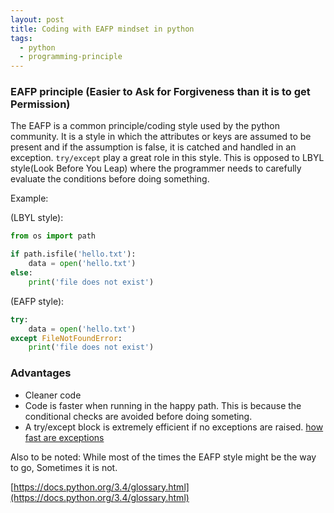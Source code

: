 ```yaml
---
layout: post
title: Coding with EAFP mindset in python
tags:
  - python
  - programming-principle
---
```

### EAFP principle (Easier to Ask for Forgiveness than it is to get Permission)
The EAFP is a common principle/coding style used by the python community.
It is a style in which the attributes or keys are assumed to be present and if the assumption is false, it is catched and handled in an exception. `try/except` play a great role in this style. This is opposed to LBYL style(Look Before You Leap) where the programmer needs to carefully evaluate the conditions before doing something. 

Example: 

(LBYL style):
```python
from os import path

if path.isfile('hello.txt'):
    data = open('hello.txt')
else:
    print('file does not exist')
```

(EAFP style):
```python
try:
    data = open('hello.txt')
except FileNotFoundError:
    print('file does not exist')
```

### Advantages
* Cleaner code
* Code is faster when running in the happy path. This is because the conditional checks are avoided before doing someting.
* A try/except block is extremely efficient if no exceptions are raised. [how fast are exceptions](https://docs.python.org/3/faq/design.html#id11)

Also to be noted:
While most of the times the EAFP style might be the way to go, Sometimes it is not.

[https://docs.python.org/3.4/glossary.html](https://docs.python.org/3.4/glossary.html)